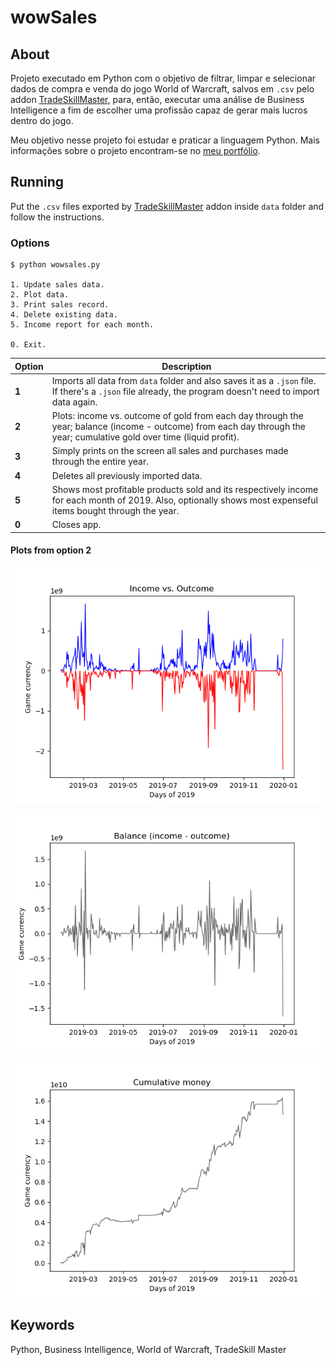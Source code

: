 # wowSales

## About
Projeto executado em Python com o objetivo de filtrar, limpar e selecionar dados de compra e venda do jogo World of Warcraft, salvos em `.csv` pelo addon [TradeSkillMaster](https://www.tradeskillmaster.com/), para, então, executar uma análise de Business Intelligence a fim de escolher uma profissão capaz de gerar mais lucros dentro do jogo.

Meu objetivo nesse projeto foi estudar e praticar a linguagem Python. Mais informações sobre o projeto encontram-se no [meu portfólio](https://hugobrancowb.github.io/).

## Running
Put the `.csv` files exported by [TradeSkillMaster](https://www.tradeskillmaster.com/) addon inside `data` folder and follow the instructions.

### Options
```
$ python wowsales.py

1. Update sales data.
2. Plot data.
3. Print sales record.
4. Delete existing data.
5. Income report for each month.

0. Exit.
```

Option | Description
--- | --- 
**1** | Imports all data from `data` folder and also saves it as a `.json` file. If there's a `.json` file already, the program doesn't need to import data again.
**2** | Plots: income vs. outcome of gold from each day through the year; balance (income - outcome) from each day through the year; cumulative gold over time (liquid profit).
**3** | Simply prints on the screen all sales and purchases made through the entire year.
**4** | Deletes all previously imported data.
**5** | Shows most profitable products sold and its respectively income for each month of 2019. Also, optionally shows most expenseful items bought through the year.
**0** | Closes app.

#### Plots from option 2
![Income vs. Outcome of gold from each day through the year.](https://github.com/hugobrancowb/wowSales2019/blob/master/plots/Figure_1.png)

![Balance (income - outcome) from each day through the year.](https://github.com/hugobrancowb/wowSales2019/blob/master/plots/Figure_2.png)

![Cumulative gold over time (liquid profit).](https://github.com/hugobrancowb/wowSales2019/blob/master/plots/Figure_3.png)

## Keywords
Python, Business Intelligence, World of Warcraft, TradeSkill Master
